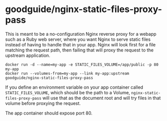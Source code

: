 # goodguide/nginx-static-files-proxy-pass

This is meant to be a no-configuration Nginx reverse proxy for a webapp such as a Ruby web server, where you want Nginx to serve static files instead of having to handle that in your app. Nginx will look first for a file matching the request path, then failing that will proxy the request to the upstream application.

```shell
docker run -d --name=my-app -e STATIC_FILES_VOLUME=/app/public -p 80 my-app
docker run --volumes-from=my-app --link my-app:upstream goodguide/nginx-static-files-proxy-pass
```

If you define an environment variable on your app container called `STATIC_FILES_VOLUME`, which should be the path to a Volume, `nginx-static-files-proxy-pass` will use that as the document root and will try files in that volume before proxying the request.

The app container should expose port 80.
